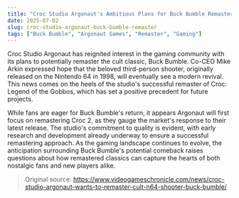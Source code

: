 ```yaml
---
title: "Croc Studio Argonaut's Ambitious Plans for Buck Bumble Remaster"
date: 2025-07-02
slug: croc-studio-argonaut-buck-bumble-remaster
tags: ["Buck Bumble", "Argonaut Games", "Remaster", "Gaming"]
---
```

Croc Studio Argonaut has reignited interest in the gaming community with its plans to potentially remaster the cult classic, Buck Bumble. Co-CEO Mike Arkin expressed hope that the beloved third-person shooter, originally released on the Nintendo 64 in 1998, will eventually see a modern revival. This news comes on the heels of the studio's successful remaster of Croc: Legend of the Gobbos, which has set a positive precedent for future projects.

While fans are eager for Buck Bumble's return, it appears Argonaut will first focus on remastering Croc 2, as they gauge the market's response to their latest release. The studio's commitment to quality is evident, with early research and development already underway to ensure a successful remastering approach. As the gaming landscape continues to evolve, the anticipation surrounding Buck Bumble's potential comeback raises questions about how remastered classics can capture the hearts of both nostalgic fans and new players alike.
> Original source: https://www.videogameschronicle.com/news/croc-studio-argonaut-wants-to-remaster-cult-n64-shooter-buck-bumble/
